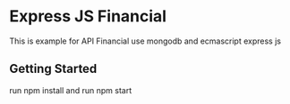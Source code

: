# Express JS Financial

This is example for API Financial use mongodb and ecmascript express js

## Getting Started

run npm install and
run npm start
